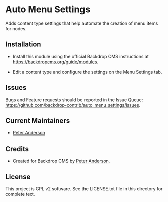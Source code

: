 Auto Menu Settings
==================

Adds content type settings that help automate the creation of menu items for
nodes.

Installation
------------

- Install this module using the official Backdrop CMS instructions at
  https://backdropcms.org/guide/modules.

- Edit a content type and configure the settings on the Menu Settings tab.

Issues
------

Bugs and Feature requests should be reported in the Issue Queue:
https://github.com/backdrop-contrib/auto_menu_settings/issues.

Current Maintainers
-------------------

- [Peter Anderson](https://github.com/BWPanda)

Credits
-------

- Created for Backdrop CMS by [Peter Anderson](https://github.com/BWPanda).

License
-------

This project is GPL v2 software.
See the LICENSE.txt file in this directory for complete text.
